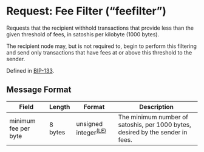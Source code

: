 # Request: Fee Filter (“feefilter”)

Requests that the recipient withhold transactions that provide less than the given threshold of fees, in satoshis per kilobyte (1000 bytes).

The recipient node may, but is not required to, begin to perform this filtering and send only transactions that have fees at or above this threshold to the sender.

Defined in [BIP-133](/protocol/forks/bip-0133).

## Message Format

| Field | Length | Format | Description |
|--|--|--|--|
|  minimum fee per byte  | 8 bytes | unsigned integer<sup>[(LE)](/protocol/misc/endian/little)</sup> | The minimum number of satoshis, per 1000 bytes, desired by the sender in fees. |
